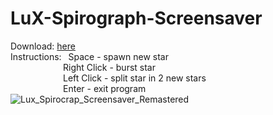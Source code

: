 # LuX-Spirograph-Screensaver

Download: [here](https://github.com/DSpUz/LuX-Spirograph-Screensaver/releases/download/rel1/Engine.exe)<br/>
Instructions: &ensp;Space - spawn new star<br/>
&emsp;&emsp;&emsp;&emsp;&emsp;&emsp;Right Click - burst star<br/>
&emsp;&emsp;&emsp;&emsp;&emsp;&emsp;Left Click - split star in 2 new stars<br/>
&emsp;&emsp;&emsp;&emsp;&emsp;&emsp;Enter - exit program 
![Lux_Spirocrap_Screensaver_Remastered](https://github.com/user-attachments/assets/2d6b1d6d-9788-4f2b-9560-545c04da7974)
